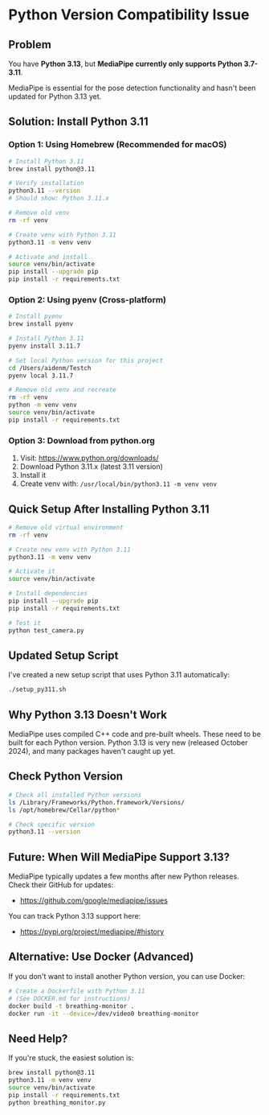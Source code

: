 # Python Version Compatibility Issue

## Problem

You have **Python 3.13**, but **MediaPipe currently only supports Python 3.7-3.11**.

MediaPipe is essential for the pose detection functionality and hasn't been updated for Python 3.13 yet.

## Solution: Install Python 3.11

### Option 1: Using Homebrew (Recommended for macOS)

```bash
# Install Python 3.11
brew install python@3.11

# Verify installation
python3.11 --version
# Should show: Python 3.11.x

# Remove old venv
rm -rf venv

# Create venv with Python 3.11
python3.11 -m venv venv

# Activate and install
source venv/bin/activate
pip install --upgrade pip
pip install -r requirements.txt
```

### Option 2: Using pyenv (Cross-platform)

```bash
# Install pyenv
brew install pyenv

# Install Python 3.11
pyenv install 3.11.7

# Set local Python version for this project
cd /Users/aidenm/Testch
pyenv local 3.11.7

# Remove old venv and recreate
rm -rf venv
python -m venv venv
source venv/bin/activate
pip install -r requirements.txt
```

### Option 3: Download from python.org

1. Visit: https://www.python.org/downloads/
2. Download Python 3.11.x (latest 3.11 version)
3. Install it
4. Create venv with: `/usr/local/bin/python3.11 -m venv venv`

## Quick Setup After Installing Python 3.11

```bash
# Remove old virtual environment
rm -rf venv

# Create new venv with Python 3.11
python3.11 -m venv venv

# Activate it
source venv/bin/activate

# Install dependencies
pip install --upgrade pip
pip install -r requirements.txt

# Test it
python test_camera.py
```

## Updated Setup Script

I've created a new setup script that uses Python 3.11 automatically:

```bash
./setup_py311.sh
```

## Why Python 3.13 Doesn't Work

MediaPipe uses compiled C++ code and pre-built wheels. These need to be built for each Python version. Python 3.13 is very new (released October 2024), and many packages haven't caught up yet.

## Check Python Version

```bash
# Check all installed Python versions
ls /Library/Frameworks/Python.framework/Versions/
ls /opt/homebrew/Cellar/python*

# Check specific version
python3.11 --version
```

## Future: When Will MediaPipe Support 3.13?

MediaPipe typically updates a few months after new Python releases. Check their GitHub for updates:
- https://github.com/google/mediapipe/issues

You can track Python 3.13 support here:
- https://pypi.org/project/mediapipe/#history

## Alternative: Use Docker (Advanced)

If you don't want to install another Python version, you can use Docker:

```bash
# Create a Dockerfile with Python 3.11
# (See DOCKER.md for instructions)
docker build -t breathing-monitor .
docker run -it --device=/dev/video0 breathing-monitor
```

## Need Help?

If you're stuck, the easiest solution is:
```bash
brew install python@3.11
python3.11 -m venv venv
source venv/bin/activate
pip install -r requirements.txt
python breathing_monitor.py
```

